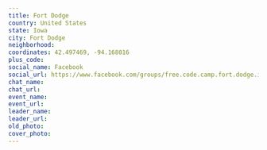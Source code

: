 ```yaml
---
title: Fort Dodge
country: United States
state: Iowa
city: Fort Dodge
neighborhood: 
coordinates: 42.497469, -94.168016
plus_code:
social_name: Facebook
social_url: https://www.facebook.com/groups/free.code.camp.fort.dodge.iowa
chat_name:
chat_url:
event_name:
event_url:
leader_name:
leader_url:
old_photo: 
cover_photo:
---
```

